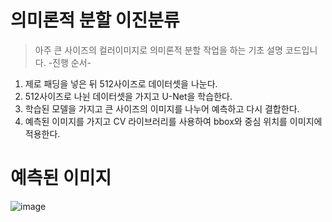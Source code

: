 # 의미론적 분할 이진분류
>아주 큰 사이즈의 컬러이미지로 의미론적 분할 작업을 하는 기초 설명 코드입니다.
       -진행 순서-
1. 제로 패딩을 넣은 뒤 512사이즈로 데이터셋을 나눈다.
2. 512사이즈로 나뉜 데이터셋을 가지고 U-Net을 학습한다.
3. 학습된 모델을 가지고 큰 사이즈의 이미지를 나누어 예측하고 다시 결합한다.
4. 예측된 이미지를 가지고 CV 라이브러리를 사용하여 bbox와 중심 위치를 이미지에 적용한다.

# 예측된 이미지
![image](https://github.com/wlsdnjswon/J_deep_learning/assets/71718618/7a0ad5ec-b33f-4e8c-a2b1-fd29b6ed0e27)

